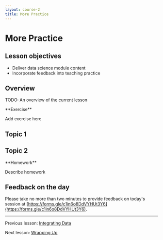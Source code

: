 ```yaml
---
layout: course-2
title: More Practice
---
```


# More Practice

## Lesson objectives

+ Deliver data science module content
+ Incorporate feedback into teaching practice

## Overview

TODO: An overview of the current lesson

<div class="exercise" markdown="1">
**Exercise**

Add exercise here
</div>

## Topic 1

## Topic 2

<div class="exercise" markdown="1">
**Homework**

Describe homework
</div>

## Feedback on the day

Please take no more than two minutes to provide feedback on today's session at 
[https://forms.gle/c1in6o8DdVYHUt3Y6](https://forms.gle/c1in6o8DdVYHUt3Y6).

***

Previous lesson: [Integrating Data](5-2-integrating-data.md)

Next lesson: [Wrapping Up](6-3-wrapping-up.md)

